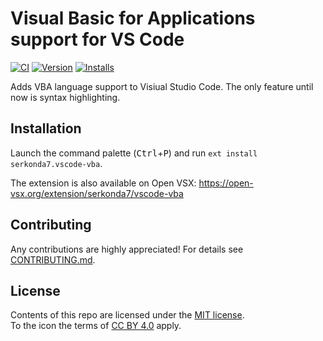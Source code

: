 # Visual Basic for Applications support for VS Code
[![CI][ci-badge]][ci-status]
[![Version][version-badge]][marketplace-url]
[![Installs][installs-badge]][marketplace-url]

Adds VBA language support to Visiual Studio Code.
The only feature until now is syntax highlighting.

## Installation
Launch the command palette (<kbd>Ctrl</kbd>+<kbd>P</kbd>) and run `ext install serkonda7.vscode-vba`.

The extension is also available on Open VSX: https://open-vsx.org/extension/serkonda7/vscode-vba

## Contributing
Any contributions are highly appreciated!
For details see [CONTRIBUTING.md](CONTRIBUTING.md).

## License
Contents of this repo are licensed under the [MIT license](LICENSE.md).<br>
To the icon the terms of [CC BY 4.0][cc-by-4] apply.

<!-- links -->
[ci-badge]: https://github.com/serkonda7/vscode-vba/actions/workflows/ci.yml/badge.svg
[ci-status]: https://github.com/serkonda7/vscode-vba/actions/workflows/ci.yml
[version-badge]: https://vsmarketplacebadge.apphb.com/version/serkonda7.vscode-vba.svg
[installs-badge]: https://vsmarketplacebadge.apphb.com/installs/serkonda7.vscode-vba.svg
[marketplace-url]: https://marketplace.visualstudio.com/items?itemName=serkonda7.vscode-vba
[icon-source-url]: https://icon-icons.com/icon/file-type-vba/130097
[cc-by-4]: https://creativecommons.org/licenses/by/4.0/
